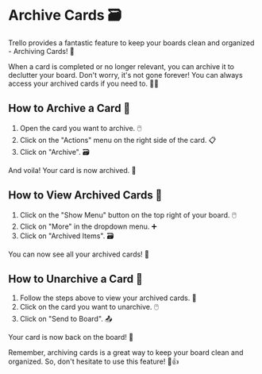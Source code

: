 # Archive Cards 🗃️

Trello provides a fantastic feature to keep your boards clean and organized - Archiving Cards! 🎉

When a card is completed or no longer relevant, you can archive it to declutter your board. Don't worry, it's not gone forever! You can always access your archived cards if you need to. 🕵️‍♀️

## How to Archive a Card 📝

1. Open the card you want to archive. 🖱️
2. Click on the "Actions" menu on the right side of the card. 📋
3. Click on "Archive". 🗃️

And voila! Your card is now archived. 🎉

## How to View Archived Cards 👀

1. Click on the "Show Menu" button on the top right of your board. 🖱️
2. Click on "More" in the dropdown menu. ➕
3. Click on "Archived Items". 🗃️

You can now see all your archived cards! 🎉

## How to Unarchive a Card 🔄

1. Follow the steps above to view your archived cards. 👀
2. Click on the card you want to unarchive. 🖱️
3. Click on "Send to Board". 📤

Your card is now back on the board! 🎉

Remember, archiving cards is a great way to keep your board clean and organized. So, don't hesitate to use this feature! 🧹👍
